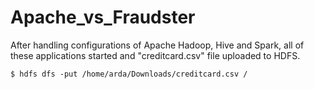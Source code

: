 # Apache_vs_Fraudster

After handling configurations of Apache Hadoop, Hive and Spark, all of these applications started and "creditcard.csv" file uploaded to HDFS.
```
$ hdfs dfs -put /home/arda/Downloads/creditcard.csv /
```
